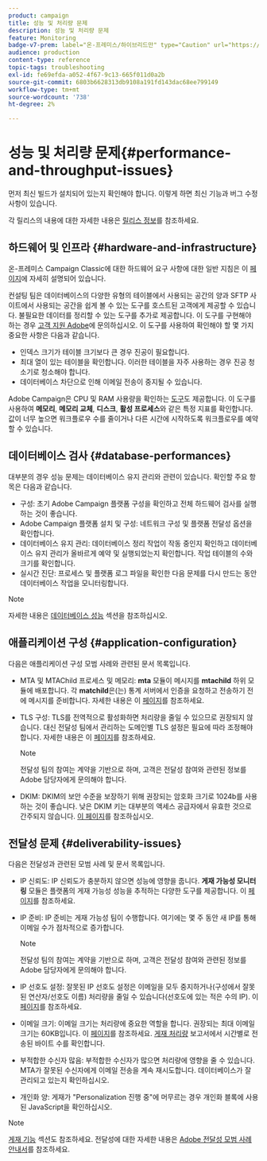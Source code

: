 ```yaml
---
product: campaign
title: 성능 및 처리량 문제
description: 성능 및 처리량 문제
feature: Monitoring
badge-v7-prem: label="온-프레미스/하이브리드만" type="Caution" url="https://experienceleague.adobe.com/docs/campaign-classic/using/installing-campaign-classic/architecture-and-hosting-models/hosting-models-lp/hosting-models.html?lang=ko" tooltip="온-프레미스 및 하이브리드 배포에만 적용"
audience: production
content-type: reference
topic-tags: troubleshooting
exl-id: fe69efda-a052-4f67-9c13-665f011d0a2b
source-git-commit: 6803b6628313db9108a191fd143dac68ee799149
workflow-type: tm+mt
source-wordcount: '738'
ht-degree: 2%

---
```


# 성능 및 처리량 문제{#performance-and-throughput-issues}

먼저 최신 빌드가 설치되어 있는지 확인해야 합니다. 이렇게 하면 최신 기능과 버그 수정 사항이 있습니다.

각 릴리스의 내용에 대한 자세한 내용은 [릴리스 정보](../../rn/using/latest-release.md)를 참조하세요.

## 하드웨어 및 인프라 {#hardware-and-infrastructure}

온-프레미스 Campaign Classic에 대한 하드웨어 요구 사항에 대한 일반 지침은 이 [페이지](https://helpx.adobe.com/kr/campaign/kb/hardware-sizing-guide.html)에 자세히 설명되어 있습니다.

컨설팅 팀은 데이터베이스의 다양한 유형의 테이블에서 사용되는 공간의 양과 SFTP 사이트에서 사용되는 공간을 쉽게 볼 수 있는 도구를 호스트된 고객에게 제공할 수 있습니다. 불필요한 데이터를 정리할 수 있는 도구를 추가로 제공합니다. 이 도구를 구현해야 하는 경우 [고객 지원 Adobe](https://helpx.adobe.com/kr/enterprise/admin-guide.html/enterprise/using/support-for-experience-cloud.ug.html)에 문의하십시오. 이 도구를 사용하여 확인해야 할 몇 가지 중요한 사항은 다음과 같습니다.

* 인덱스 크기가 테이블 크기보다 큰 경우 진공이 필요합니다.
* 최대 열이 있는 테이블을 확인합니다. 이러한 테이블을 자주 사용하는 경우 진공 청소기로 청소해야 합니다.
* 데이터베이스 차단으로 인해 이메일 전송이 중지될 수 있습니다.

Adobe Campaign은 CPU 및 RAM 사용량을 확인하는 [도구](../../production/using/monitoring-processes.md#manual-monitoring)도 제공합니다. 이 도구를 사용하여 **메모리**, **메모리 교체**, **디스크**, **활성 프로세스**&#x200B;와 같은 특정 지표를 확인합니다. 값이 너무 높으면 워크플로우 수를 줄이거나 다른 시간에 시작하도록 워크플로우를 예약할 수 있습니다.

## 데이터베이스 검사 {#database-performances}

대부분의 경우 성능 문제는 데이터베이스 유지 관리와 관련이 있습니다. 확인할 주요 항목은 다음과 같습니다.

* 구성: 초기 Adobe Campaign 플랫폼 구성을 확인하고 전체 하드웨어 검사를 실행하는 것이 좋습니다.
* Adobe Campaign 플랫폼 설치 및 구성: 네트워크 구성 및 플랫폼 전달성 옵션을 확인합니다.
* 데이터베이스 유지 관리: 데이터베이스 정리 작업이 작동 중인지 확인하고 데이터베이스 유지 관리가 올바르게 예약 및 실행되었는지 확인합니다. 작업 테이블의 수와 크기를 확인합니다.
* 실시간 진단: 프로세스 및 플랫폼 로그 파일을 확인한 다음 문제를 다시 만드는 동안 데이터베이스 작업을 모니터링합니다.

>[!NOTE]
>
>자세한 내용은 [데이터베이스 성능](../../production/using/database-performances.md) 섹션을 참조하십시오.

## 애플리케이션 구성 {#application-configuration}

다음은 애플리케이션 구성 모범 사례와 관련된 문서 목록입니다.

* MTA 및 MTAChild 프로세스 및 메모리: **mta** 모듈이 메시지를 **mtachild** 하위 모듈에 배포합니다. 각 **matchild**&#x200B;은(는) 통계 서버에서 인증을 요청하고 전송하기 전에 메시지를 준비합니다. 자세한 내용은 이 [페이지](../../installation/using/email-deliverability.md)를 참조하세요.
* TLS 구성: TLS를 전역적으로 활성화하면 처리량을 줄일 수 있으므로 권장되지 않습니다. 대신 전달성 팀에서 관리하는 도메인별 TLS 설정은 필요에 따라 조정해야 합니다. 자세한 내용은 이 [페이지](../../installation/using/email-deliverability.md#mx-configuration)를 참조하세요.

  >[!NOTE]
  >
  >전달성 팀의 참여는 계약을 기반으로 하며, 고객은 전달성 참여와 관련된 정보를 Adobe 담당자에게 문의해야 합니다.

* DKIM: DKIM의 보안 수준을 보장하기 위해 권장되는 암호화 크기로 1024b를 사용하는 것이 좋습니다. 낮은 DKIM 키는 대부분의 액세스 공급자에서 유효한 것으로 간주되지 않습니다. [이 페이지](https://experienceleague.adobe.com/docs/deliverability-learn/deliverability-best-practice-guide/transition-process/infrastructure.html#authentication)를 참조하십시오.

## 전달성 문제 {#deliverability-issues}

다음은 전달성과 관련된 모범 사례 및 문서 목록입니다.

* IP 신뢰도: IP 신뢰도가 충분하지 않으면 성능에 영향을 줍니다. **게재 가능성 모니터링** 모듈은 플랫폼의 게재 가능성 성능을 추적하는 다양한 도구를 제공합니다. 이 [페이지](../../delivery/using/monitoring-deliverability.md)를 참조하세요.
* IP 준비: IP 준비는 게재 가능성 팀이 수행합니다. 여기에는 몇 주 동안 새 IP를 통해 이메일 수가 점차적으로 증가합니다.

  >[!NOTE]
  >
  >전달성 팀의 참여는 계약을 기반으로 하며, 고객은 전달성 참여와 관련된 정보를 Adobe 담당자에게 문의해야 합니다.

* IP 선호도 설정: 잘못된 IP 선호도 설정은 이메일을 모두 중지하거나(구성에서 잘못된 연산자/선호도 이름) 처리량을 줄일 수 있습니다(선호도에 있는 적은 수의 IP). 이 [페이지](../../installation/using/email-deliverability.md#list-of-ip-addresses-to-use)를 참조하세요.
* 이메일 크기: 이메일 크기는 처리량에 중요한 역할을 합니다. 권장되는 최대 이메일 크기는 60KB입니다. 이 [페이지](https://helpx.adobe.com/legal/product-descriptions/campaign.html)를 참조하세요. [게재 처리량](../../reporting/using/global-reports.md#delivery-throughput) 보고서에서 시간별로 전송된 바이트 수를 확인합니다.
* 부적합한 수신자 많음: 부적합한 수신자가 많으면 처리량에 영향을 줄 수 있습니다. MTA가 잘못된 수신자에게 이메일 전송을 계속 재시도합니다. 데이터베이스가 잘 관리되고 있는지 확인하십시오.
* 개인화 양: 게재가 &quot;Personalization 진행 중&quot;에 머무르는 경우 개인화 블록에 사용된 JavaScript을 확인하십시오.

>[!NOTE]
>
>[게재 기능](../../delivery/using/about-deliverability.md) 섹션도 참조하세요. 전달성에 대한 자세한 내용은 [Adobe 전달성 모범 사례 안내서](https://experienceleague.adobe.com/docs/deliverability-learn/deliverability-best-practice-guide/introduction.html?lang=ko)를 참조하세요.
